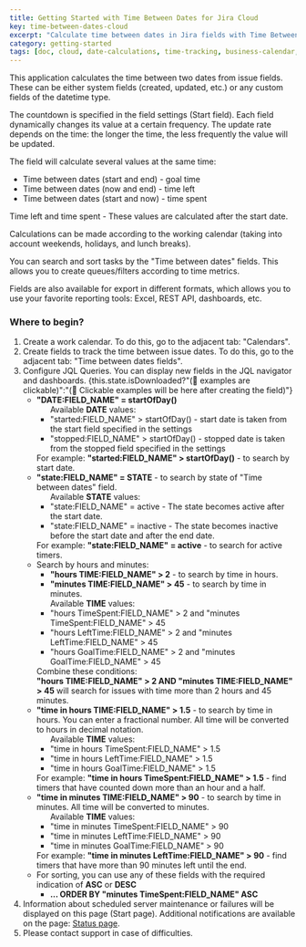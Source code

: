 ```yaml
---
title: Getting Started with Time Between Dates for Jira Cloud
key: time-between-dates-cloud
excerpt: "Calculate time between dates in Jira fields with Time Between Dates Cloud. Dynamic countdowns, automatic updates, and date field integration."
category: getting-started
tags: [doc, cloud, date-calculations, time-tracking, business-calendar, automatic-updates, jql-functions, setup]
---
```



<p>This application calculates the time between two dates from issue fields. These can be either system fields (created, updated, etc.) or any custom fields of the datetime type.</p>
<p>The countdown is specified in the field settings (Start field). Each field dynamically changes its value at a certain frequency. The update rate depends on the time: the longer the time, the less frequently the value will be updated.</p>
<p>The field will calculate several values at the same time:
    <ul>
        <li>Time between dates (start and end) - goal time</li>
        <li>Time between dates (now and end) - time left</li>
        <li>Time between dates (start and now) - time spent</li>
    </ul>
    Time left and time spent - These values are calculated after the start date.
</p>

<p>Calculations can be made according to the working calendar (taking into account weekends, holidays, and lunch breaks).</p>
<p>You can search and sort tasks by the "Time between dates" fields. This allows you to create queues/filters according to time metrics.</p>
<p>Fields are also available for export in different formats, which allows you to use your favorite reporting tools: Excel, REST API, dashboards, etc.</p>
<h3>Where to begin?</h3>
<ol>
    <li>Create a work calendar. To do this, go to the adjacent tab: "Calendars".</li>
    <li>Create fields to track the time between issue dates. To do this, go to the adjacent tab: "Time between dates fields".</li>
    <li>Configure JQL Queries. You can display new fields in the JQL navigator and dashboards. {this.state.isDownloaded?"(📌 examples are clickable)":"(📌 Clickable examples will be here after creating the field)"}
        <ul>
            <li><b>"DATE:FIELD_NAME" = startOfDay()</b>
                <ul>Available <b>DATE</b> values:
                    <li>"started:FIELD_NAME" > startOfDay() - start date is taken from the start field specified in the settings</li>
                    <li>"stopped:FIELD_NAME" > startOfDay() - stopped date is taken from the stopped field specified in the settings</li>
                </ul>
                For example: <b>"started:FIELD_NAME" > startOfDay()</b>  - to search by start date.
            </li>
            <li><b>"state:FIELD_NAME" = STATE</b> - to search by state of "Time between dates" field.
                <ul>Available <b>STATE</b> values:
                    <li>"state:FIELD_NAME" = active - The state becomes active after the start date.</li>
                    <li>"state:FIELD_NAME" = inactive - The state becomes inactive before the start date and after the end date.</li>
                </ul>
                For example: <b>"state:FIELD_NAME" = active</b> - to search for active timers.
            </li>
            <li>Search by hours and minutes:
                <ul>
                    <li><b>"hours TIME:FIELD_NAME" > 2</b> - to search by time in hours.</li>
                    <li><b>"minutes TIME:FIELD_NAME" > 45</b> - to search by time in minutes.</li>
                </ul>
                <ul>Available <b>TIME</b> values:
                    <li>"hours TimeSpent:FIELD_NAME" > 2 and "minutes TimeSpent:FIELD_NAME" > 45</li>
                    <li>"hours LeftTime:FIELD_NAME" > 2 and "minutes LeftTime:FIELD_NAME" > 45</li>
                    <li>"hours GoalTime:FIELD_NAME" > 2 and "minutes GoalTime:FIELD_NAME" > 45</li>
                </ul>
                Combine these conditions:<br/>
                <b>"hours TIME:FIELD_NAME" > 2 AND "minutes TIME:FIELD_NAME" > 45</b> will search for issues with time more than 2 hours and 45 minutes.
            </li>
            <li>
                <b>"time in hours TIME:FIELD_NAME" > 1.5</b> - to search by time in hours. You can enter a fractional number. All time will be converted to hours in decimal notation.
                <ul>Available <b>TIME</b> values:
                    <li>"time in hours TimeSpent:FIELD_NAME" > 1.5</li>
                    <li>"time in hours LeftTime:FIELD_NAME" > 1.5</li>
                    <li>"time in hours GoalTime:FIELD_NAME" > 1.5</li>
                </ul>
                For example: <b>"time in hours TimeSpent:FIELD_NAME" > 1.5</b> - find timers that have counted down more than an hour and a half.
            </li>
            <li>
                <b>"time in minutes TIME:FIELD_NAME" > 90</b> - to search by time in minutes. All time will be converted to minutes.
                <ul>Available <b>TIME</b> values:
                    <li>"time in minutes TimeSpent:FIELD_NAME" > 90</li>
                    <li>"time in minutes LeftTime:FIELD_NAME" > 90</li>
                    <li>"time in minutes GoalTime:FIELD_NAME" > 90</li>
                </ul>
                For example: <b>"time in minutes LeftTime:FIELD_NAME" > 90</b> - find timers that have more than 90 minutes left until the end.
            </li>
            <li>For sorting, you can use any of these fields with the required indication of <b>ASC</b> or <b>DESC</b>
                <ul>
                    <li><b>... ORDER BY "minutes TimeSpent:FIELD_NAME" ASC</b></li>
                </ul>
            </li>
        </ul>
    </li>
    <li>Information about scheduled server maintenance or failures will be displayed on this page (Start page). Additional notifications are available on the page: <a href={"https://jibrok.statuspage.io/"}>Status page</a>.</li>
    <li>Please contact support in case of difficulties.</li>
</ol>